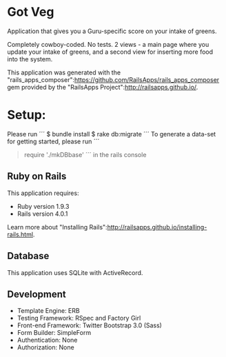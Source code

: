 # Got Veg

Application that gives you a Guru-specific score on your intake of greens.

Completely cowboy-coded. No tests. 2 views - a main page where you update your intake of greens, and a second view for inserting more food into the system.

This application was generated with the "rails_apps_composer":https://github.com/RailsApps/rails_apps_composer gem provided by the "RailsApps Project":http://railsapps.github.io/.

# Setup:
Please run
´´´
$ bundle install
$ rake db:migrate
´´´
To generate a data-set for getting started, please run
´´´
> require './mkDBbase'
´´´
in the rails console

## Ruby on Rails

This application requires:

* Ruby version 1.9.3
* Rails version 4.0.1

Learn more about "Installing Rails":http://railsapps.github.io/installing-rails.html.

## Database

This application uses SQLite with ActiveRecord.

## Development

* Template Engine: ERB
* Testing Framework: RSpec and Factory Girl
* Front-end Framework: Twitter Bootstrap 3.0 (Sass)
* Form Builder: SimpleForm
* Authentication: None
* Authorization: None


